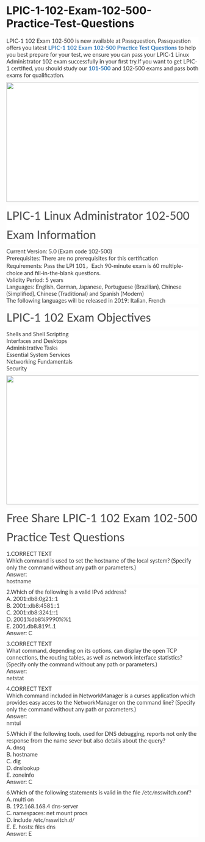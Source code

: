 # LPIC-1-102-Exam-102-500-Practice-Test-Questions
<p>
	<span style="font-size:12px;font-weight:normal;">
	<p style="box-sizing:border-box;margin-top:0px;margin-bottom:10px;color:#333333;font-family:Lato;font-size:15px;white-space:normal;background-color:#FFFFFF;">
		LPIC-1 102 Exam 102-500 is new available at Passquestion, Passquestion offers you latest&nbsp;<span style="box-sizing:border-box;font-weight:700;"><a href="https://www.passquestion.com/102-500.html" style="box-sizing:border-box;background-color:transparent;color:#337AB7;text-decoration-line:none;">LPIC-1 102 Exam 102-500 Practice Test Questions</a></span>&nbsp;to help you best prepare for your test, we ensure you can pass your LPIC-1 Linux Administrator 102 exam successfully in your first try.If you want to get LPIC-1 certified, you should study our&nbsp;<span style="box-sizing:border-box;font-weight:700;"><a href="https://www.passquestion.com/101-500.html" style="box-sizing:border-box;background-color:transparent;color:#337AB7;text-decoration-line:none;">101-500</a></span>&nbsp;and 102-500 exams and pass both exams for qualification.
	</p>
	<p style="box-sizing:border-box;margin-top:0px;margin-bottom:10px;color:#333333;font-family:Lato;font-size:15px;white-space:normal;background-color:#FFFFFF;">
		<img alt="" src="https://www.passquestion.com/uploads/pqcom/images/20190923/4f0dfe9167d4d32e898e66bcc1643c11.jpg" style="box-sizing:border-box;vertical-align:middle;max-width:100%;height:314px;width:600px;" />
	</p>
	<h2 style="box-sizing:border-box;font-family:Lato;font-weight:500;line-height:50px;color:#505050;margin-top:0px;margin-bottom:10px;font-size:30px;white-space:normal;background-color:#FFFFFF;">
		LPIC-1 Linux Administrator 102-500 Exam Information
	</h2>
	<p style="box-sizing:border-box;margin-top:0px;margin-bottom:10px;color:#333333;font-family:Lato;font-size:15px;white-space:normal;background-color:#FFFFFF;">
		Current Version: 5.0 (Exam code 102-500)<br style="box-sizing:border-box;" />
Prerequisites: There are no prerequisites for this certification<br style="box-sizing:border-box;" />
Requirements: Pass the LPI 101，Each 90-minute exam is 60 multiple-choice and fill-in-the-blank questions.<br style="box-sizing:border-box;" />
Validity Period: 5 years<br style="box-sizing:border-box;" />
Languages: English, German, Japanese, Portuguese (Brazilian), Chinese (Simplified), Chinese (Traditional) and Spanish (Modern)<br style="box-sizing:border-box;" />
The following languages will be released in 2019: Italian, French
	</p>
	<h2 style="box-sizing:border-box;font-family:Lato;font-weight:500;line-height:50px;color:#505050;margin-top:0px;margin-bottom:10px;font-size:30px;white-space:normal;background-color:#FFFFFF;">
		LPIC-1 102 Exam Objectives
	</h2>
	<p style="box-sizing:border-box;margin-top:0px;margin-bottom:10px;color:#333333;font-family:Lato;font-size:15px;white-space:normal;background-color:#FFFFFF;">
		Shells and Shell Scripting<br style="box-sizing:border-box;" />
Interfaces and Desktops<br style="box-sizing:border-box;" />
Administrative Tasks<br style="box-sizing:border-box;" />
Essential System Services<br style="box-sizing:border-box;" />
Networking Fundamentals<br style="box-sizing:border-box;" />
Security
	</p>
	<p style="box-sizing:border-box;margin-top:0px;margin-bottom:10px;color:#333333;font-family:Lato;font-size:15px;white-space:normal;background-color:#FFFFFF;">
		<img alt="" src="https://www.passquestion.com/uploads/pqcom/images/20190923/8c5758b5d739713774d9c7d79fbd60ff.jpg" style="box-sizing:border-box;vertical-align:middle;max-width:100%;height:338px;width:600px;" />
	</p>
	<h2 style="box-sizing:border-box;font-family:Lato;font-weight:500;line-height:50px;color:#505050;margin-top:0px;margin-bottom:10px;font-size:30px;white-space:normal;background-color:#FFFFFF;">
		Free Share LPIC-1 102 Exam 102-500 Practice Test Questions
	</h2>
	<p style="box-sizing:border-box;margin-top:0px;margin-bottom:10px;color:#333333;font-family:Lato;font-size:15px;white-space:normal;background-color:#FFFFFF;">
		1.CORRECT TEXT<br style="box-sizing:border-box;" />
Which command is used to set the hostname of the local system? (Specify only the command without any path or parameters.)<br style="box-sizing:border-box;" />
Answer:<br style="box-sizing:border-box;" />
hostname
	</p>
	<p style="box-sizing:border-box;margin-top:0px;margin-bottom:10px;color:#333333;font-family:Lato;font-size:15px;white-space:normal;background-color:#FFFFFF;">
		2.Which of the following is a valid IPv6 address?<br style="box-sizing:border-box;" />
A. 2001:db8:0g21::1<br style="box-sizing:border-box;" />
B. 2001::db8:4581::1<br style="box-sizing:border-box;" />
C. 2001:db8:3241::1<br style="box-sizing:border-box;" />
D. 2001%db8%9990%%1<br style="box-sizing:border-box;" />
E. 2001.db8.819f..1<br style="box-sizing:border-box;" />
Answer: C
	</p>
	<p style="box-sizing:border-box;margin-top:0px;margin-bottom:10px;color:#333333;font-family:Lato;font-size:15px;white-space:normal;background-color:#FFFFFF;">
		3.CORRECT TEXT<br style="box-sizing:border-box;" />
What command, depending on its options, can display the open TCP connections, the routing tables, as well as network interface statistics? (Specify only the command without any path or parameters.)<br style="box-sizing:border-box;" />
Answer:<br style="box-sizing:border-box;" />
netstat
	</p>
	<p style="box-sizing:border-box;margin-top:0px;margin-bottom:10px;color:#333333;font-family:Lato;font-size:15px;white-space:normal;background-color:#FFFFFF;">
		4.CORRECT TEXT<br style="box-sizing:border-box;" />
Which command included in NetworkManager is a curses application which provides easy acces to the NetworkManager on the command line? (Specify only the command without any path or parameters.)<br style="box-sizing:border-box;" />
Answer:<br style="box-sizing:border-box;" />
nmtui
	</p>
	<p style="box-sizing:border-box;margin-top:0px;margin-bottom:10px;color:#333333;font-family:Lato;font-size:15px;white-space:normal;background-color:#FFFFFF;">
		5.Which if the following tools, used for DNS debugging, reports not only the response from the name sever but also details about the query?<br style="box-sizing:border-box;" />
A. dnsq<br style="box-sizing:border-box;" />
B. hostname<br style="box-sizing:border-box;" />
C. dig<br style="box-sizing:border-box;" />
D. dnslookup<br style="box-sizing:border-box;" />
E. zoneinfo<br style="box-sizing:border-box;" />
Answer: C
	</p>
	<p style="box-sizing:border-box;margin-top:0px;margin-bottom:10px;color:#333333;font-family:Lato;font-size:15px;white-space:normal;background-color:#FFFFFF;">
		6.Which of the following statements is valid in the file /etc/nsswitch.conf?<br style="box-sizing:border-box;" />
A. multi on<br style="box-sizing:border-box;" />
B. 192.168.168.4 dns-server<br style="box-sizing:border-box;" />
C. namespaces: net mount procs<br style="box-sizing:border-box;" />
D. include /etc/nsswitch.d/<br style="box-sizing:border-box;" />
E. E. hosts: files dns<br style="box-sizing:border-box;" />
Answer: E
	</p>
</span>
</p>
<p>
	<br />
</p>

